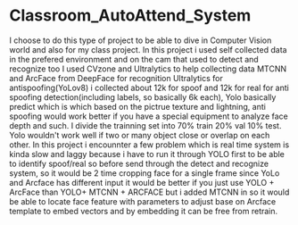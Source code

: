 # Classroom_AutoAttend_System
I choose to do this type of project to be able to dive in Computer Vision world and also for my class project.
In this project i used self collected data in the prefered environment and on the cam that used to detect and recognize too
I used CVzone and Ultralytics to help collecting data 
MTCNN and ArcFace from DeepFace for recognition
Ultralytics for antispoofing(YoLov8)
i collected about 12k for spoof and 12k for real for anti spoofing detection(including labels, so basically 6k each), Yolo basically predict which is which based on the pictrue texture and lightning, anti spoofing would work better if you have a special equipment to analyze face depth and such. I divide the trainning set into 70% train 20% val 10% test. Yolo wouldn't work well if two or many object close or overlap on each other.
In this project i encounnter a few problem which is real time system is kinda slow and laggy because i have to run it through YOLO first to be able to identify spoof/real so before send through the detect and recognize system, so it would be 2 time cropping face for a single frame since YoLo and Arcface has different input it would be better if you just use YOLO + ArcFace than YOLO+ MTCNN + ARCFACE but i added MTCNN in so it would be able to locate face feature with parameters to adjust base on Arcface template to embed vectors and by embedding it can be free from retrain.

